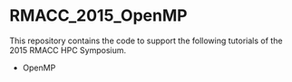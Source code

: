 # RMACC_2015_OpenMP

This repository contains the code to support the following
tutorials of the 2015 RMACC HPC Symposium.

* OpenMP

